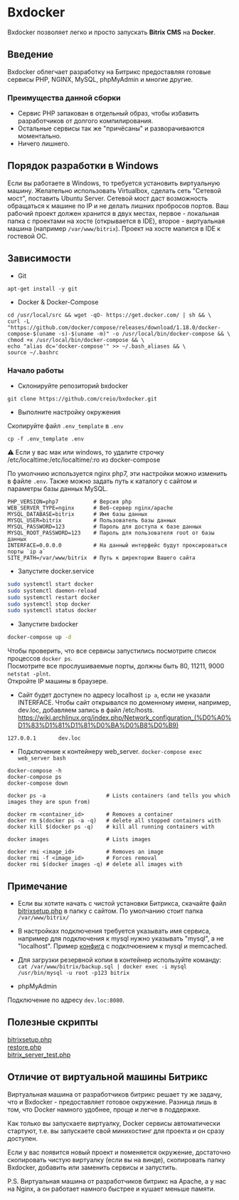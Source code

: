 # Bxdocker
Bxdocker позволяет легко и просто запускать **Bitrix CMS** на **Docker**.

## Введение
Bxdocker облегчает разработку на Битрикс предоставляя готовые сервисы PHP, NGINX, MySQL, phpMyAdmin и многие другие.

### Преимущества данной сборки
- Сервис PHP запакован в отдельный образ, чтобы избавить разработчиков от долгого компилирования.
- Остальные сервисы так же "причёсаны" и разворачиваются моментально.
- Ничего лишнего.

## Порядок разработки в Windows
Если вы работаете в Windows, то требуется установить виртуальную машину.
Желательно использовать Virtualbox, сделать сеть "Сетевой мост", поставить Ubuntu Server.
Сетевой мост даст возможность обращаться к машине по IP и не делать лишних пробросов портов.
Ваш рабочий проект должен хранится в двух местах, первое - локальная папка с проектами на хосте (открывается в IDE), второе - виртуальная машина
(например `/var/www/bitrix`). Проект на хосте мапится в IDE к гостевой OC.

## Зависимости
- Git
```
apt-get install -y git
```
- Docker & Docker-Compose
```
cd /usr/local/src && wget -qO- https://get.docker.com/ | sh && \
curl -L "https://github.com/docker/compose/releases/download/1.18.0/docker-compose-$(uname -s)-$(uname -m)" -o /usr/local/bin/docker-compose && \
chmod +x /usr/local/bin/docker-compose && \
echo "alias dc='docker-compose'" >> ~/.bash_aliases && \
source ~/.bashrc
```

### Начало работы
- Склонируйте репозиторий bxdocker
```
git clone https://github.com/creio/bxdocker.git
```

- Выполните настройку окружения

Скопируйте файл `.env_template` в `.env`

```
cp -f .env_template .env
```
⚠️ Если у вас мак или windows, то удалите строчку /etc/localtime:/etc/localtime/:ro из docker-compose

По умолчнию используется nginx php7, эти настройки можно изменить в файле ```.env```. Также можно задать путь к каталогу с сайтом и параметры базы данных MySQL.


```
PHP_VERSION=php7           # Версия php 
WEB_SERVER_TYPE=nginx      # Веб-сервер nginx/apache
MYSQL_DATABASE=bitrix      # Имя базы данных
MYSQL_USER=bitrix          # Пользователь базы данных
MYSQL_PASSWORD=123         # Пароль для доступа к базе данных
MYSQL_ROOT_PASSWORD=123    # Пароль для пользователя root от базы данных
INTERFACE=0.0.0.0          # На данный интерфейс будут проксироваться порты `ip a`
SITE_PATH=/var/www/bitrix  # Путь к директории Вашего сайта
```

- Запустите docker.service
```bash
sudo systemctl start docker
sudo systemctl daemon-reload
sudo systemctl restart docker
sudo systemctl stop docker
sudo systemctl status docker
```

- Запустите bxdocker
```bash
docker-compose up -d
```
Чтобы проверить, что все сервисы запустились посмотрите список процессов ```docker ps```.  
Посмотрите все прослушиваемые порты, должны быть 80, 11211, 9000 ```netstat -plnt```.  
Откройте IP машины в браузере.

- Сайт будет доступен по адресу localhost `ip a`, если не указали INTERFACE. Чтобы сайт открывался по доменному имени, например, dev.loc, добавляем запись в файл /etc/hosts. https://wiki.archlinux.org/index.php/Network_configuration_(%D0%A0%D1%83%D1%81%D1%81%D0%BA%D0%B8%D0%B9)

```
127.0.0.1       dev.loc
```

- Подключение к контейнеру web_server.
```docker-compose exec web_server bash```

```
docker-compose -h
docker-compose ps
docker-compose down
```

```
docker ps -a                   # Lists containers (and tells you which images they are spun from)

docker rm <container_id>       # Removes a container
docker rm $(docker ps -a -q)   # delete all stopped containers with
docker kill $(docker ps -q)    # kill all running containers with

docker images                  # Lists images

docker rmi <image_id>          # Removes an image
docker rmi -f <image_id>       # Forces removal
docker rmi $(docker images -q) # delete all images with
```


## Примечание
- Если вы хотите начать с чистой установки Битрикса, скачайте файл [bitrixsetup.php](http://www.1c-bitrix.ru/download/scripts/bitrixsetup.php) в папку с сайтом. По умолчанию стоит папка ```/var/www/bitrix/```
- В настройках подключения требуется указывать имя сервиса, например для подключения к mysql нужно указывать "mysql", а не "localhost". Пример [конфига](configs/.settings.php)  с подклчюением к mysql и memcached.
- Для загрузки резервной копии в контейнер используйте команду: ```cat /var/www/bitrix/backup.sql | docker exec -i mysql /usr/bin/mysql -u root -p123 bitrix```

- phpMyAdmin

Подключение по адресу `dev.loc:8080`.

## Полезные скрипты

[bitrixsetup.php](http://www.1c-bitrix.ru/download/scripts/bitrixsetup.php)  
[restore.php](http://www.1c-bitrix.ru/download/scripts/restore.php)  
[bitrix_server_test.php](http://dev.1c-bitrix.ru/download/scripts/bitrix_server_test.php)

## Отличие от виртуальной машины Битрикс
Виртуальная машина от разработчиков битрикс решает ту же задачу, что и Bxdocker - предоставляет готовое окружение. Разница лишь в том, что Docker намного удобнее, проще и легче в поддержке.

Как только вы запускаете виртуалку, Docker сервисы автоматически стартуют, т.е. вы запускаете свой минихостинг для проекта и он сразу доступен.

Если у вас появится новый проект и поменяется окружение, достаточно скопировать чистую виртуалку (если вы на винде), скопировать папку Bxdocker, добавить или заменить сервисы и запустить.

P.S.
Виртуальная машина от разработчиков битрикс на Apache, а у нас на Nginx, а он работает намного быстрее и кушает меньше памяти.
